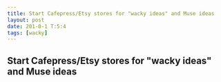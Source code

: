 ```yaml
---
title: Start Cafepress/Etsy stores for "wacky ideas" and Muse ideas
layout: post
date: 201-0-1 T:5:4
tags: [wacky]
---
```

## Start Cafepress/Etsy stores for "wacky ideas" and Muse ideas

